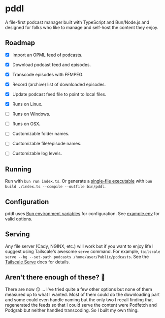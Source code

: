 # pddl

A file-first podcast manager built with TypeScript and Bun/Node.js and designed for folks who like to manage and self-host the content they enjoy.


## Roadmap

- [x] Import an OPML feed of podcasts.
- [x] Download podcast feed and episodes.
- [x] Transcode episodes with FFMPEG.
- [x] Record (archive) list of downloaded episodes.
- [x] Update podcast feed file to point to local files.
- [x] Runs on Linux.
- [ ] Runs on Windows.
- [ ] Runs on OSX.
- [ ] Customizable folder names.
- [ ] Customizable file/episode names.
- [ ] Customizable log levels.


## Running

Run with `bun run index.ts`. Or generate a [single-file executable](https://bun.sh/docs/bundler/executables) with `bun build ./index.ts --compile --outfile bin/pddl`.


## Configuration

pddl uses [Bun environment variables](https://bun.sh/docs/runtime/env) for configuration. See [example.env](./example.env) for valid options.


## Serving

Any file server (Cady, NGINX, etc.) will work but if you want to enjoy life I suggest using Tailscale's awesome `serve` command. For example, `tailscale serve --bg --set-path podcasts /home/user/Public/podcasts`. See the [Tailscale Serve](https://tailscale.com/kb/1312/serve) docs for details.


## Aren't there enough of these? 🤨

There are now 😏 ... I've tried quite a few other options but none of them measured up to what I wanted. Most of them could do the downloading part and some could even handle naming but the only two I recall finding that regenerated the feeds so that I could serve the content were Podfetch and Podgrab but neither handled transcoding. So I built my own thing.
